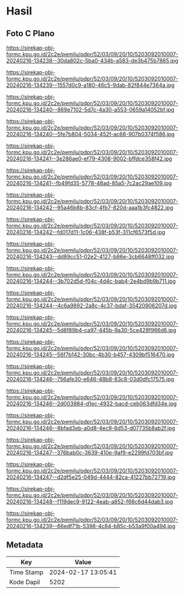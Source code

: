 # Hasil

## Foto C Plano

https://sirekap-obj-formc.kpu.go.id/2c2e/pemilu/pdpr/52/03/09/20/10/5203092010007-20240216-134238--30da802c-5ba0-434b-a583-de3b475b7865.jpg

https://sirekap-obj-formc.kpu.go.id/2c2e/pemilu/pdpr/52/03/09/20/10/5203092010007-20240216-134239--1557d0c9-a180-46c5-9dab-82f844e7364a.jpg

https://sirekap-obj-formc.kpu.go.id/2c2e/pemilu/pdpr/52/03/09/20/10/5203092010007-20240216-134240--869e7102-5d7c-4a30-a553-0659a14052bf.jpg

https://sirekap-obj-formc.kpu.go.id/2c2e/pemilu/pdpr/52/03/09/20/10/5203092010007-20240216-134240--5fe7b804-5034-452f-ac66-907b0374f586.jpg

https://sirekap-obj-formc.kpu.go.id/2c2e/pemilu/pdpr/52/03/09/20/10/5203092010007-20240216-134241--3e286ae0-ef79-4308-9002-bffdce358f42.jpg

https://sirekap-obj-formc.kpu.go.id/2c2e/pemilu/pdpr/52/03/09/20/10/5203092010007-20240216-134241--fb49fd35-5778-48ad-85a5-7c2ac29ae109.jpg

https://sirekap-obj-formc.kpu.go.id/2c2e/pemilu/pdpr/52/03/09/20/10/5203092010007-20240216-134242--95a46b8b-83cf-4fb7-820d-aaa1b3fc4822.jpg

https://sirekap-obj-formc.kpu.go.id/2c2e/pemilu/pdpr/52/03/09/20/10/5203092010007-20240216-134242--fd017d11-1c06-438f-b53f-311cf6573f5d.jpg

https://sirekap-obj-formc.kpu.go.id/2c2e/pemilu/pdpr/52/03/09/20/10/5203092010007-20240216-134243--dd89cc51-02e2-4127-b86e-3cb6648ff032.jpg

https://sirekap-obj-formc.kpu.go.id/2c2e/pemilu/pdpr/52/03/09/20/10/5203092010007-20240216-134244--3b702d5d-f04c-4d4c-bab4-2e4bd9b9b711.jpg

https://sirekap-obj-formc.kpu.go.id/2c2e/pemilu/pdpr/52/03/09/20/10/5203092010007-20240216-134244--4c6a9892-2a8c-4c37-bdaf-35420906207d.jpg

https://sirekap-obj-formc.kpu.go.id/2c2e/pemilu/pdpr/52/03/09/20/10/5203092010007-20240216-134245--5d8f89b4-ca97-445b-9a30-5ce428f966d6.jpg

https://sirekap-obj-formc.kpu.go.id/2c2e/pemilu/pdpr/52/03/09/20/10/5203092010007-20240216-134245--56f7b142-30bc-4b30-b457-4309bf516470.jpg

https://sirekap-obj-formc.kpu.go.id/2c2e/pemilu/pdpr/52/03/09/20/10/5203092010007-20240216-134246--756afe30-e646-48b8-83c8-03d0dfc17575.jpg

https://sirekap-obj-formc.kpu.go.id/2c2e/pemilu/pdpr/52/03/09/20/10/5203092010007-20240216-134246--2d003984-d1ec-4932-bacd-ceb063dfd34e.jpg

https://sirekap-obj-formc.kpu.go.id/2c2e/pemilu/pdpr/52/03/09/20/10/5203092010007-20240216-134246--8bfad3eb-a0d8-4ec9-8d53-d07735b8ab2f.jpg

https://sirekap-obj-formc.kpu.go.id/2c2e/pemilu/pdpr/52/03/09/20/10/5203092010007-20240216-134247--376bab0c-3639-410e-9af9-e2299fd703bf.jpg

https://sirekap-obj-formc.kpu.go.id/2c2e/pemilu/pdpr/52/03/09/20/10/5203092010007-20240216-134247--d2df5e25-049d-4444-82ca-41227bb72719.jpg

https://sirekap-obj-formc.kpu.go.id/2c2e/pemilu/pdpr/52/03/09/20/10/5203092010007-20240216-134248--f119dec9-9122-4eab-a852-f68c6d44dab3.jpg

https://sirekap-obj-formc.kpu.go.id/2c2e/pemilu/pdpr/52/03/09/20/10/5203092010007-20240216-134239--66edf71b-5398-4c84-b85c-b53a9f00a494.jpg


## Metadata

| Key        | Value               |
| ---------- | ------------------- |
| Time Stamp | 2024-02-17 13:05:41 |
| Kode Dapil | 5202                |



